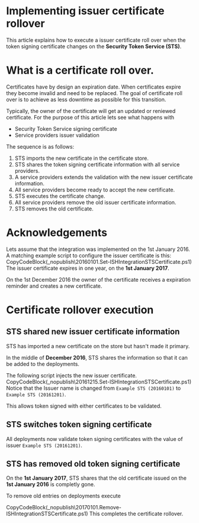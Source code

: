 ﻿# Implementing issuer certificate rollover
 
This article explains how to execute a issuer certificate roll over when the token signing certificate changes on the **Security Token Service (STS)**.

# What is a certificate roll over.

Certificates have by design an expiration date. When certificates expire they become invalid and need to be replaced. The goal of certificate roll over is to achieve as less downtime as possible for this transition.

Typically, the owner of the certificate will get an updated or reniewed certificate. For the purpose of this article lets see what happens with

- Security Token Service signing certificate
- Service providers issuer validation 

The sequence is as follows:

1. STS imports the new certificate in the certificate store. 
2. STS shares the token signing certificate information with all service providers.
3. A service providers extends the validation with the new issuer certificate information.
4. All service providers become ready to accept the new certificate.
5. STS executes the certificate change.
6. All service providers remove the old issuer certificate information.
7. STS removes the old certificate.


# Acknowledgements

Lets assume that the integration was implemented on the 1st January 2016. A matching example script to configure the issuer certificate is this:
CopyCodeBlock(_nopublish\20160101.Set-ISHIntegrationSTSCertificate.ps1)
The issuer certificate expires in one year, on the **1st January 2017**.

On the 1st December 2016 the owner of the certificate receives a expiration reminder and creates a new certificate.

# Certificate rollover execution

## STS shared new issuer certificate information

STS has imported a new certificate on the store but hasn't made it primary. 

In the middle of **December 2016**, STS shares the information so that it can be added to the deployments.

The following script injects the new issuer certificate.
CopyCodeBlock(_nopublish\20161215.Set-ISHIntegrationSTSCertificate.ps1)
Notice that the Issuer name is changed from `Example STS (20160101)` to `Example STS (20161201)`.

This allows token signed with either certificates to be validated.

## STS switches token signing certificate

All deployments now validate token signing certificates with the value of issuer `Example STS (20161201)`.

## STS has removed old token signing certificate

On the **1st January 2017**, STS shares that the old certificate issued on the **1st January 2016** is completly gone. 

To remove old entries on deployments execute

CopyCodeBlock(_nopublish\20170101.Remove-ISHIntegrationSTSCertificate.ps1)
This completes the certificate rollover.